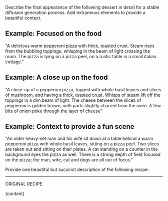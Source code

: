 Describe the final appearance of the following dessert in detail for a stable diffusion generation process. Add extraneous elements to provide a beautiful context.

## Example: Focused on the food
"A delicious warm pepperoni pizza with thick, toasted crust. Steam rises from the bubbling toppings, whisping in the beam of light crossing the room. The pizza is lying on a pizza peel, on a rustic table in a small italian cottage."

## Example: A close up on the food
"A close-up of a pepperoni pizza, topped with whole basil leaves and slices of mushroom, and having a thick, toasted crust. Whisps of steam lift off the toppings in a dim beam of light. The cheese between the slices of pepperoni is golden brown, with parts slightly charred from the oven. A few bits of onion poke through the layer of cheese"

## Example: Context to provide a fun scene
"An older heavy-set man and his wife sit down at a table behind a warm pepperoni pizza with whole basil leaves, sitting on a pizza peel. Two slices are taken out and sitting on their plates. A cat standing on a counter in the background eyes the pizza as well. There is a strong depth of field focused on the pizza; the man, wife, cat and dogs are all out of focus."

Provide one beautiful but succinct description of the following recipe:

---
ORIGINAL RECIPE

{content}
